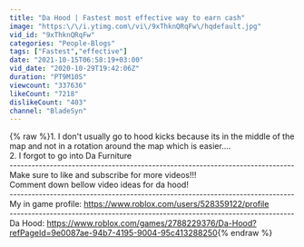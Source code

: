 ```yaml
---
title: "Da Hood | Fastest most effective way to earn cash"
image: "https:\/\/i.ytimg.com\/vi\/9xThknQRqFw\/hqdefault.jpg"
vid_id: "9xThknQRqFw"
categories: "People-Blogs"
tags: ["Fastest","effective"]
date: "2021-10-15T06:58:19+03:00"
vid_date: "2020-10-29T19:42:06Z"
duration: "PT9M10S"
viewcount: "337636"
likeCount: "7218"
dislikeCount: "403"
channel: "BladeSyn"
---
```

{% raw %}1. I don't usually go to hood kicks because its in the middle of the map and not in a rotation around the map which is easier....<br />2. I forgot to go into Da Furniture  <br />------------------------------------------------------------------------------<br />Make sure to like and subscribe for more videos!!!<br />Comment down bellow video ideas for da hood!<br />------------------------------------------------------------------------------<br />My in game profile: <a rel="nofollow" target="blank" href="https://www.roblox.com/users/528359122/profile">https://www.roblox.com/users/528359122/profile</a><br />------------------------------------------------------------------------------<br />Da Hood: <a rel="nofollow" target="blank" href="https://www.roblox.com/games/2788229376/Da-Hood?refPageId=9e0087ae-94b7-4195-9004-95c413288250">https://www.roblox.com/games/2788229376/Da-Hood?refPageId=9e0087ae-94b7-4195-9004-95c413288250</a>{% endraw %}
